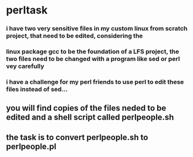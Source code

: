 # perltask


### i have two very sensitive files in my custom linux from scratch project, that need to be edited, considering the 
### linux package gcc to be the foundation of a LFS project, the two files need to be changed with a program like sed or perl vey carefully
### i have a challenge for my perl friends to use perl to edit these files instead of sed...


## you will find copies of the files neded to be edited and a shell script called perlpeople.sh
## the task is to convert perlpeople.sh to perlpeople.pl
